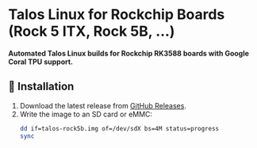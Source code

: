 # Talos Linux for Rockchip Boards (Rock 5 ITX, Rock 5B, …)

**Automated Talos Linux builds for Rockchip RK3588 boards with Google Coral TPU support.**

## 🚀 Installation
1. Download the latest release from [GitHub Releases](https://github.com/xhochn/talos-rock/releases).
2. Write the image to an SD card or eMMC:
   ```sh
   dd if=talos-rock5b.img of=/dev/sdX bs=4M status=progress
   sync
